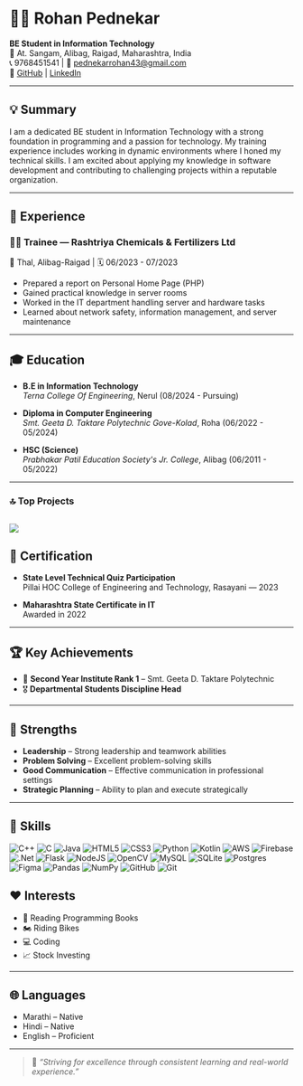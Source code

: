 # 👨‍💻 Rohan Pednekar

**BE Student in Information Technology**  
📍 At. Sangam, Alibag, Raigad, Maharashtra, India  
📞 9768451541 | 📧 pednekarrohan43@gmail.com  
🔗 [GitHub](https://github.com/your-username) | [LinkedIn](https://linkedin.com/in/your-profile)  

---

## 💡 Summary
I am a dedicated BE student in Information Technology with a strong foundation in programming and a passion for technology. My training experience includes working in dynamic environments where I honed my technical skills. I am excited about applying my knowledge in software development and contributing to challenging projects within a reputable organization.

---

## 💼 Experience

### 👨‍🔧 Trainee — Rashtriya Chemicals & Fertilizers Ltd  
📍 Thal, Alibag-Raigad | 🗓️ 06/2023 - 07/2023  

- Prepared a report on Personal Home Page (PHP)
- Gained practical knowledge in server rooms
- Worked in the IT department handling server and hardware tasks
- Learned about network safety, information management, and server maintenance

---

## 🎓 Education


- **B.E in Information Technology**  
  *Terna College Of Engineering*, Nerul (08/2024 - Pursuing)

- **Diploma in Computer Engineering**  
  *Smt. Geeta D. Taktare Polytechnic Gove-Kolad*, Roha (06/2022 - 05/2024)

- **HSC (Science)**  
  *Prabhakar Patil Education Society's Jr. College*, Alibag (06/2011 - 05/2022)

---
### 🔝 Top Projects
![](https://github-contributor-stats.vercel.app/api?username=Rohan143-mp&limit=5&theme=dark&combine_all_yearly_contributions=true)
---
## 🏅 Certification

- **State Level Technical Quiz Participation**  
  Pillai HOC College of Engineering and Technology, Rasayani — 2023

- **Maharashtra State Certificate in IT**  
  Awarded in 2022

---

## 🏆 Key Achievements

- 🥇 **Second Year Institute Rank 1** – Smt. Geeta D. Taktare Polytechnic  
- 🎖️ **Departmental Students Discipline Head**

---

## 🧠 Strengths

- **Leadership** – Strong leadership and teamwork abilities  
- **Problem Solving** – Excellent problem-solving skills  
- **Good Communication** – Effective communication in professional settings  
- **Strategic Planning** – Ability to plan and execute strategically  

---

## 🧰 Skills
![C++](https://img.shields.io/badge/c++-%2300599C.svg?style=for-the-badge&logo=c%2B%2B&logoColor=white) ![C](https://img.shields.io/badge/c-%2300599C.svg?style=for-the-badge&logo=c&logoColor=white) ![Java](https://img.shields.io/badge/java-%23ED8B00.svg?style=for-the-badge&logo=openjdk&logoColor=white) ![HTML5](https://img.shields.io/badge/html5-%23E34F26.svg?style=for-the-badge&logo=html5&logoColor=white) ![CSS3](https://img.shields.io/badge/css3-%231572B6.svg?style=for-the-badge&logo=css3&logoColor=white) ![Python](https://img.shields.io/badge/python-3670A0?style=for-the-badge&logo=python&logoColor=ffdd54) ![Kotlin](https://img.shields.io/badge/kotlin-%237F52FF.svg?style=for-the-badge&logo=kotlin&logoColor=white) ![AWS](https://img.shields.io/badge/AWS-%23FF9900.svg?style=for-the-badge&logo=amazon-aws&logoColor=white) ![Firebase](https://img.shields.io/badge/firebase-%23039BE5.svg?style=for-the-badge&logo=firebase) ![.Net](https://img.shields.io/badge/.NET-5C2D91?style=for-the-badge&logo=.net&logoColor=white) ![Flask](https://img.shields.io/badge/flask-%23000.svg?style=for-the-badge&logo=flask&logoColor=white) ![NodeJS](https://img.shields.io/badge/node.js-6DA55F?style=for-the-badge&logo=node.js&logoColor=white) ![OpenCV](https://img.shields.io/badge/opencv-%23white.svg?style=for-the-badge&logo=opencv&logoColor=white) ![MySQL](https://img.shields.io/badge/mysql-4479A1.svg?style=for-the-badge&logo=mysql&logoColor=white) ![SQLite](https://img.shields.io/badge/sqlite-%2307405e.svg?style=for-the-badge&logo=sqlite&logoColor=white) ![Postgres](https://img.shields.io/badge/postgres-%23316192.svg?style=for-the-badge&logo=postgresql&logoColor=white) ![Figma](https://img.shields.io/badge/figma-%23F24E1E.svg?style=for-the-badge&logo=figma&logoColor=white) ![Pandas](https://img.shields.io/badge/pandas-%23150458.svg?style=for-the-badge&logo=pandas&logoColor=white) ![NumPy](https://img.shields.io/badge/numpy-%23013243.svg?style=for-the-badge&logo=numpy&logoColor=white) ![GitHub](https://img.shields.io/badge/github-%23121011.svg?style=for-the-badge&logo=github&logoColor=white) ![Git](https://img.shields.io/badge/git-%23F05033.svg?style=for-the-badge&logo=git&logoColor=white)

## ❤️ Interests

- 📘 Reading Programming Books  
- 🏍️ Riding Bikes  
- 💻 Coding  
- 📈 Stock Investing

---

## 🌐 Languages

- Marathi – Native  
- Hindi – Native  
- English – Proficient

---

> 📌 *“Striving for excellence through consistent learning and real-world experience.”*

